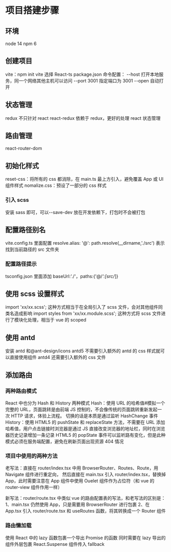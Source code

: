 # 项目搭建步骤

## 环境

node 14
npm 6

## 创建项目

vite：npm init vite 选择 React-ts
package.json 命令配置：
--host 打开本地服务，同一个网络其他主机可以访问
--port 3001 指定端口为 3001
--open 自动打开

## 状态管理

redux 不只针对 react
react-redux 依赖于 redux，更好的处理 react 状态管理

## 路由管理

react-router-dom

## 初始化样式

reset-css：将所有的 css 都消除，在 main.ts 最上方引入，避免覆盖 App 或 UI 组件样式
nomalize.css：预设了一部分的 css 样式

### 引入 scss

安装 sass 即可，可以--save-dev 放在开发依赖下，打包时不会被打包

## 配置路径别名

vite.config.ts 里面配置 resolve.alias: '@': path.resolve(\_\_dirname,'./src')
表示找到当前路径的 src 文件夹

### 配置路径提示

tsconfig.json 里面添加 baseUrl:'./'，paths:{'@/_':[src/_]}

## 使用 scss 设置样式

import 'xx/xx.scss'; 这种方式相当于在全局引入了 scss 文件，会对其他组件同类名造成影响
import styles from 'xx/xx.module.scss'; 这种方式将 scss 文件进行了模块化处理，相当于 vue 的
scoped

## 使用 antd

安装 antd 和@ant-design/icons
antd5 不需要引入额外的 antd 的 css 样式就可以直接使用组件
antd4 还需要引入额外的 css 文件

## 添加路由

### 两种路由模式

React 中也分为 Hash 和 History 两种模式
Hash：使用 URL 的哈希值#模拟一个完整的 URL，页面跳转是由前端 JS 控制的，不会像传统的页面跳转重新发起一次 HTTP 请求，体验上流程。
切换的话是本质是通过监听 HashChange 事件
History：使用 HTML5 的 pushState 和 replaceState 方法，不需要在 URL 添加哈希值，用户点击链接时浏览器是通过 JS 直接改变浏览器的地址栏，同时在浏览器历史记录增加一条记录
HTML5 的 popState 事件可以监听路有变化，但是此种模式必须在服务端配置，避免在刷新页面出现资源 404 情况

### 项目中使用的两种方法

老写法：直接在 router/index.tsx 中用 BrowserRouter、Routes、Route，用 Navigate 组件进行重定向，
然后直接在 main.tsx 引入 router/index.tsx，替换掉 App，此时需要注意在 App 组件中使用 Ouelet 组件作为占位符（和 vue 的 router-view 组件作用一样）

新写法：router/route.tsx 中类似 vue 的路由配置表的写法，和老写法的区别是：
1、main.tsx 仍然使用 App，只是需要用 BrowserRouter 进行包裹
2、在 App.tsx 引入 router/route.tsx 和 useRoutes 函数，将其转换成一个 Router 组件

### 路由懒加载

使用 React 中的 lazy 函数包裹一个导出 Promise 的函数
同时需要在 lazy 导出的组件外层包裹 React.Suspense 组件传入 fallback
